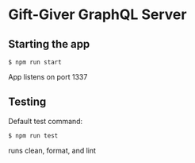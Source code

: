 # Gift-Giver GraphQL Server

## Starting the app

```
$ npm run start
```

App listens on port 1337

## Testing

Default test command:

```
$ npm run test
```

runs clean, format, and lint
